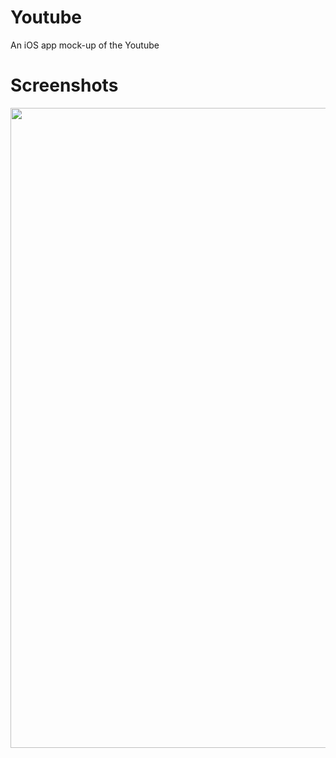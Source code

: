 # Youtube
An iOS app mock-up of the Youtube

# Screenshots
<img src="http://ajitkbaral/Youtube/blob/master/Youtube/Youtube/Screenshot/1.png" align="left" height="1024" width="1024" >

